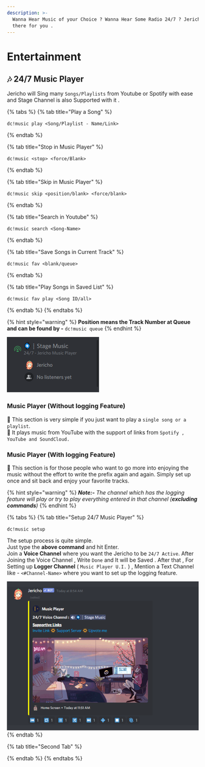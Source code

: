 ```yaml
---
description: >-
  Wanna Hear Music of your Choice ? Wanna Hear Some Radio 24/7 ? Jericho is
  there for you .
---
```


# Entertainment

## 🎶 24/7 Music Player

Jericho will Sing many `Songs/Playlists` from Youtube or Spotify with ease and Stage Channel is also Supported with it .

{% tabs %}
{% tab title="Play a Song" %}
```text
dc!music play <Song/Playlist - Name/Link>
```
{% endtab %}

{% tab title="Stop in Music Player" %}
```
dc!music <stop> <force/Blank>
```
{% endtab %}

{% tab title="Skip in Music Player" %}
```
dc!music skip <position/blank> <force/blank>
```
{% endtab %}

{% tab title="Search in Youtube" %}
```
dc!music search <Song-Name>
```
{% endtab %}

{% tab title="Save Songs in Current Track" %}
```
dc!music fav <blank/queue>
```
{% endtab %}

{% tab title="Play Songs in Saved List" %}
```
dc!music fav play <Song ID/all>
```
{% endtab %}
{% endtabs %}

{% hint style="warning" %}
**Position means the Track Number at Queue and can be found by -** `dc!music queue`
{% endhint %}

![Glimpse of Stage-Channel Support](../.gitbook/assets/1%20%281%29.png)

### Music Player \(Without logging Feature\)

💨 This section is very simple if you just want to play a `single song or a playlist`.   
💨 It plays music from YouTube with the support of links from `Spotify , YouTube and SoundCloud.`

### Music Player \(With logging Feature\)

💨 This section is for those people who want to go more into enjoying the music without the effort to write the prefix again and again. Simply set up once and sit back and enjoy your favorite tracks. 

{% hint style="warning" %}
_**Note:-** The channel which has the logging feature will play or try to play everything entered in that channel \(**excluding commands**\)_
{% endhint %}

{% tabs %}
{% tab title="Setup 24/7 Music Player" %}
```text
dc!music setup
```

The setup process is quite simple.  
Just type the **above command** and hit Enter.  
Join a **Voice Channel** where you want the Jericho to be `24/7 Active`. After Joining the Voice Channel , Write `Done` and It will be Saved . After that , For Setting up **Logger Channel** \( `Music Player U.I.` \) , Mention a Text Channel like - `<#Channel-Name>` where you want to set up the logging feature.

![Glimpse of Music-Player U.I.](../.gitbook/assets/1.png)
{% endtab %}

{% tab title="Second Tab" %}

{% endtab %}
{% endtabs %}


